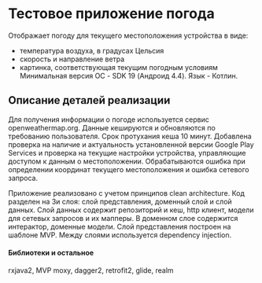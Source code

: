 # Тестовое приложение погода
Отображает погоду для текущего местоположения устройства в виде:
* температура воздуха, в градусах Цельсия
* скорость и направление ветра
* картинка, соответствующая текущим погодным условиям
Минимальная версия ОС - SDK 19 (Андроид 4.4).
Язык - Котлин.

## Описание деталей реализации
Для получения информации о погоде используется сервис openweathermap.org.
Данные кешируются и обновляются по требованию пользователя. Срок протухания кеша 10 минут.
Добавлена проверка на наличие и актуальность установленной версии Google Play Services и проверка на текущие настройки устройства, управляющие доступом к данным о местоположении.
Обрабатываются ошибка при определении координат текущего местоположения и ошибка сетевого запроса.

Приложение реализовано с учетом принципов clean architecture. Код разделен на 3и слоя: слой представления, доменный слой и слой данных. 
Слой данных содержит репозиторий и кеш, http клиент, модели для сетевых запросов и их мапперы. 
В доменном слое содержится интерактор, доменные модели. 
Слой представления построен на шаблоне MVP. 
Между слоями используется dependency injection.

#### Библиотеки  и остальное
rxjava2, MVP moxy, dagger2, retrofit2, glide, realm